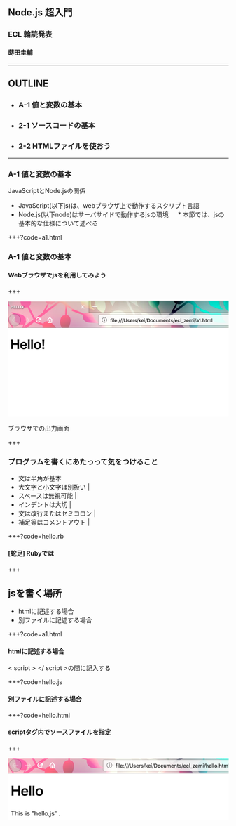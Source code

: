 ## Node.js 超入門

### ECL 輪読発表
#### 蒔田圭輔


---

## OUTLINE

- ### A-1 値と変数の基本
- ### 2-1 ソースコードの基本
- ### 2-2 HTMLファイルを使おう

---

### A-1 値と変数の基本

JavaScriptとNode.jsの関係
- JavaScript(以下js)は、webブラウザ上で動作するスクリプト言語
- Node.js(以下node)はサーバサイドで動作するjsの環境
　
\* 本節では、jsの基本的な仕様について述べる

+++?code=a1.html

### A-1 値と変数の基本

#### Webブラウザでjsを利用してみよう


+++

![output](img/fig_a1.png)

ブラウザでの出力画面

+++

### プログラムを書くにあたっって気をつけること

- 文は半角が基本
- 大文字と小文字は別扱い |
- スペースは無視可能 |
- インデントは大切 |
- 文は改行またはセミコロン |
- 補足等はコメントアウト |

+++?code=hello.rb

#### [蛇足] Rubyでは

+++

## jsを書く場所
- htmlに記述する場合
- 別ファイルに記述する場合  

+++?code=a1.html

#### htmlに記述する場合

 < script > </ script >の間に記入する

+++?code=hello.js

#### 別ファイルに記述する場合

+++?code=hello.html

#### scriptタグ内でソースファイルを指定

+++

![output1](img/fig_a2.png)


